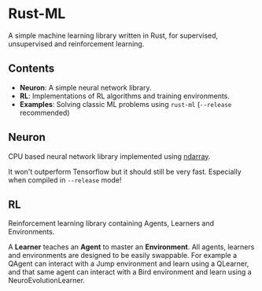 # Rust-ML

A simple machine learning library written in Rust, for supervised, unsupervised and reinforcement learning.

## Contents

- **Neuron**: A simple neural network library.
- **RL**: Implementations of RL algorithms and training environments.
- **Examples**: Solving classic ML problems using `rust-ml` (`--release` recommended)

## Neuron

CPU based neural network library implemented using [ndarray](https://github.com/rust-ndarray/ndarray).

It won't outperform Tensorflow but it should still be very fast. Especially when compiled in `--release` mode!

## RL

Reinforcement learning library containing Agents, Learners and Environments.

A **Learner** teaches an **Agent** to master an **Environment**. All agents, learners and environments are designed to
be easily swappable. For example a QAgent can interact with a Jump environment and learn using a QLearner, and that same
agent can interact with a Bird environment and learn using a NeuroEvolutionLearner.

